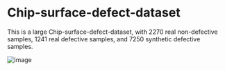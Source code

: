 # Chip-surface-defect-dataset
This is a large Chip-surface-defect-dataset, with 2270 real non-defective samples, 1241 real defective samples, and 7250 synthetic defective samples.

![image](https://github.com/HiHiAllen/Chip-surface-defect-dataset/assets/93784238/bcfc4b61-9f40-4861-aff8-e1ca18860694)
